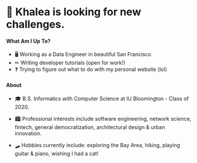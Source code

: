# 🎈  Khalea is looking for new challenges.  


#### What Am I Up To?

- 🖥 Working as a Data Engineer in beautiful San Francisco
- ✏ Writing developer tutorials (open for work!)
- ❓ Trying to figure out what to do with my personal website (lol)


#### About

- 🎓  B.S. Informatics with Computer Science at IU Bloomington - Class of 2020.

- 🏙  Professional interests include software engineering, network science, fintech, general democratization, architectural design & urban innovation. 

- 🛹  Hobbies currently include: exploring the Bay Area, hiking, playing guitar & piano, wishing I had a cat!



<!--
**khalea/khalea** is a ✨ _special_ ✨ repository because its `README.md` (this file) appears on your GitHub profile.

Things to Add

- Add tech stack/proficiencies
- Recent projects
- Website link

Here are some ideas to get you started:

- 🔭 I’m currently working on ...
- 🌱 I’m currently learning ...
- 👯 I’m looking to collaborate on ...
- 🤔 I’m looking for help with ...
- 💬 Ask me about ...
- 📫 How to reach me: ...
- 😄 Pronouns: ...
- ⚡ Fun fact: ...
-->
